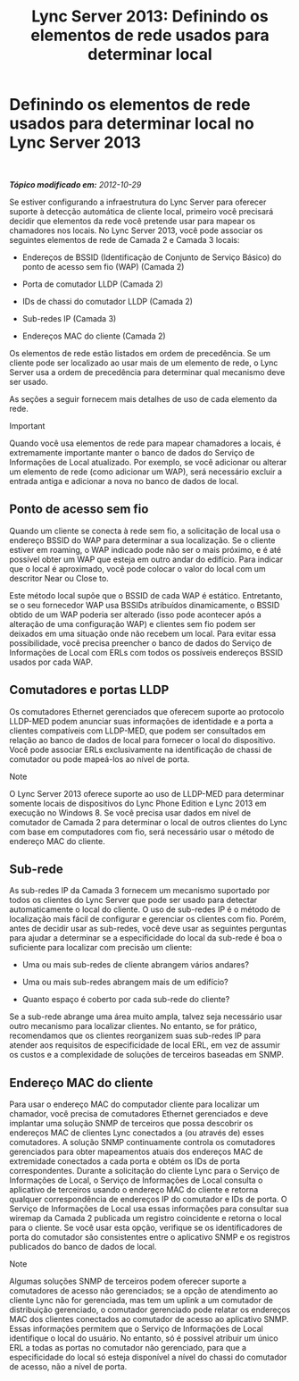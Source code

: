 ﻿---
title: 'Lync Server 2013: Definindo os elementos de rede usados para determinar local'
TOCTitle: Definindo os elementos de rede usados para determinar local
ms:assetid: 7538779d-055d-44ed-8dd7-11c45fc1b9f5
ms:mtpsurl: https://technet.microsoft.com/pt-br/library/Gg398567(v=OCS.15)
ms:contentKeyID: 49307134
ms.date: 05/19/2016
mtps_version: v=OCS.15
ms.translationtype: HT
---

# Definindo os elementos de rede usados para determinar local no Lync Server 2013

 

_**Tópico modificado em:** 2012-10-29_

Se estiver configurando a infraestrutura do Lync Server para oferecer suporte à detecção automática de cliente local, primeiro você precisará decidir que elementos da rede você pretende usar para mapear os chamadores nos locais. No Lync Server 2013, você pode associar os seguintes elementos de rede de Camada 2 e Camada 3 locais:

  - Endereços de BSSID (Identificação de Conjunto de Serviço Básico) do ponto de acesso sem fio (WAP) (Camada 2)

  - Porta de comutador LLDP (Camada 2)

  - IDs de chassi do comutador LLDP (Camada 2)

  - Sub-redes IP (Camada 3)

  - Endereços MAC do cliente (Camada 2)

Os elementos de rede estão listados em ordem de precedência. Se um cliente pode ser localizado ao usar mais de um elemento de rede, o Lync Server usa a ordem de precedência para determinar qual mecanismo deve ser usado.

As seções a seguir fornecem mais detalhes de uso de cada elemento da rede.

> [!important]  
> Quando você usa elementos de rede para mapear chamadores a locais, é extremamente importante manter o banco de dados do Serviço de Informações de Local atualizado. Por exemplo, se você adicionar ou alterar um elemento de rede (como adicionar um WAP), será necessário excluir a entrada antiga e adicionar a nova no banco de dados de local.

## Ponto de acesso sem fio

Quando um cliente se conecta à rede sem fio, a solicitação de local usa o endereço BSSID do WAP para determinar a sua localização. Se o cliente estiver em roaming, o WAP indicado pode não ser o mais próximo, e é até possível obter um WAP que esteja em outro andar do edifício. Para indicar que o local é aproximado, você pode colocar o valor do local com um descritor Near ou Close to.

Este método local supõe que o BSSID de cada WAP é estático. Entretanto, se o seu fornecedor WAP usa BSSIDs atribuídos dinamicamente, o BSSID obtido de um WAP poderia ser alterado (isso pode acontecer após a alteração de uma configuração WAP) e clientes sem fio podem ser deixados em uma situação onde não recebem um local. Para evitar essa possibilidade, você precisa preencher o banco de dados do Serviço de Informações de Local com ERLs com todos os possíveis endereços BSSID usados por cada WAP.

## Comutadores e portas LLDP

Os comutadores Ethernet gerenciados que oferecem suporte ao protocolo LLDP-MED podem anunciar suas informações de identidade e a porta a clientes compatíveis com LLDP-MED, que podem ser consultados em relação ao banco de dados de local para fornecer o local do dispositivo. Você pode associar ERLs exclusivamente na identificação de chassi de comutador ou pode mapeá-los ao nível de porta.

> [!note]  
> O Lync Server 2013 oferece suporte ao uso de LLDP-MED para determinar somente locais de dispositivos do Lync Phone Edition e Lync 2013 em execução no Windows 8. Se você precisa usar dados em nível de comutador de Camada 2 para determinar o local de outros clientes do Lync com base em computadores com fio, será necessário usar o método de endereço MAC do cliente.

## Sub-rede

As sub-redes IP da Camada 3 fornecem um mecanismo suportado por todos os clientes do Lync Server que pode ser usado para detectar automaticamente o local do cliente. O uso de sub-redes IP é o método de localização mais fácil de configurar e gerenciar os clientes com fio. Porém, antes de decidir usar as sub-redes, você deve usar as seguintes perguntas para ajudar a determinar se a especificidade do local da sub-rede é boa o suficiente para localizar com precisão um cliente:

  - Uma ou mais sub-redes de cliente abrangem vários andares?

  - Uma ou mais sub-redes abrangem mais de um edifício?

  - Quanto espaço é coberto por cada sub-rede do cliente?

Se a sub-rede abrange uma área muito ampla, talvez seja necessário usar outro mecanismo para localizar clientes. No entanto, se for prático, recomendamos que os clientes reorganizem suas sub-redes IP para atender aos requisitos de especificidade de local ERL, em vez de assumir os custos e a complexidade de soluções de terceiros baseadas em SNMP.

## Endereço MAC do cliente

Para usar o endereço MAC do computador cliente para localizar um chamador, você precisa de comutadores Ethernet gerenciados e deve implantar uma solução SNMP de terceiros que possa descobrir os endereços MAC de clientes Lync conectados a (ou através de) esses comutadores. A solução SNMP continuamente controla os comutadores gerenciados para obter mapeamentos atuais dos endereços MAC de extremidade conectados a cada porta e obtém os IDs de porta correspondentes. Durante a solicitação do cliente Lync para o Serviço de Informações de Local, o Serviço de Informações de Local consulta o aplicativo de terceiros usando o endereço MAC do cliente e retorna qualquer correspondência de endereços IP do comutador e IDs de porta. O Serviço de Informações de Local usa essas informações para consultar sua wiremap da Camada 2 publicada um registro coincidente e retorna o local para o cliente. Se você usar esta opção, verifique se os identificadores de porta do comutador são consistentes entre o aplicativo SNMP e os registros publicados do banco de dados de local.

> [!note]  
> Algumas soluções SNMP de terceiros podem oferecer suporte a comutadores de acesso não gerenciados; se a opção de atendimento ao cliente Lync não for gerenciada, mas tem um uplink a um comutador de distribuição gerenciado, o comutador gerenciado pode relatar os endereços MAC dos clientes conectados ao comutador de acesso ao aplicativo SNMP. Essas informações permitem que o Serviço de Informações de Local identifique o local do usuário. No entanto, só é possível atribuir um único ERL a todas as portas no comutador não gerenciado, para que a especificidade do local só esteja disponível a nível do chassi do comutador de acesso, não a nível de porta.
